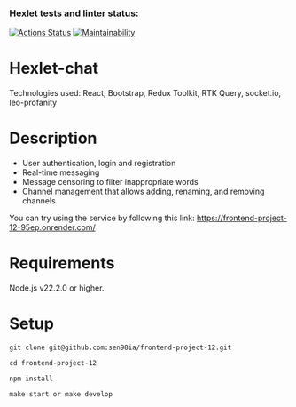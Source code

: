 ### Hexlet tests and linter status:
[![Actions Status](https://github.com/sen98ia/frontend-project-12/actions/workflows/hexlet-check.yml/badge.svg)](https://github.com/sen98ia/frontend-project-12/actions)
[![Maintainability](https://api.codeclimate.com/v1/badges/5d80e4cc86eba11057da/maintainability)](https://codeclimate.com/github/sen98ia/frontend-project-12/maintainability)

# Hexlet-chat
Technologies used: React, Bootstrap, Redux Toolkit, RTK Query, socket.io, leo-profanity

# Description
- User authentication, login and registration
- Real-time messaging
- Message censoring to filter inappropriate words
- Channel management that allows adding, renaming, and removing channels

You can try using the service by following this link: https://frontend-project-12-95ep.onrender.com/

# Requirements
Node.js v22.2.0 or higher.

# Setup
```
git clone git@github.com:sen98ia/frontend-project-12.git
```
```
cd frontend-project-12
```
```
npm install
```
```
make start or make develop
```